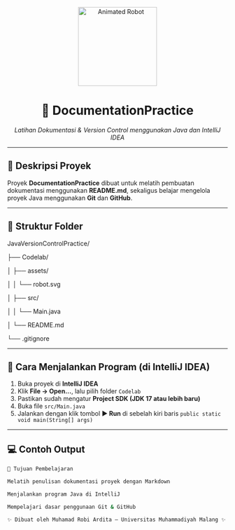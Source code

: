 <p align="center">
  <img src="https://github.com/mrobi27/JavaVersionControlPractice/blob/main/Codelab/assets/robot.svg" width="180" alt="Animated Robot">
</p>

<h1 align="center">🤖 DocumentationPractice</h1>

<p align="center">
  <em>Latihan Dokumentasi & Version Control menggunakan Java dan IntelliJ IDEA</em>
</p>

---

## 📘 Deskripsi Proyek
Proyek **DocumentationPractice** dibuat untuk melatih pembuatan dokumentasi menggunakan **README.md**, sekaligus belajar mengelola proyek Java menggunakan **Git** dan **GitHub**.

---

## 🧩 Struktur Folder

JavaVersionControlPractice/ 

├── Codelab/

│ ├── assets/

│ │ └── robot.svg

│ ├── src/

│ │ └── Main.java

│ └── README.md

└── .gitignore

---

## 🚀 Cara Menjalankan Program (di IntelliJ IDEA)
1. Buka proyek di **IntelliJ IDEA**
2. Klik **File → Open...**, lalu pilih folder `Codelab`
3. Pastikan sudah mengatur **Project SDK (JDK 17 atau lebih baru)**
4. Buka file `src/Main.java`
5. Jalankan dengan klik tombol **▶ Run** di sebelah kiri baris `public static void main(String[] args)`

---

## 💻 Contoh Output
```bash
🎯 Tujuan Pembelajaran

Melatih penulisan dokumentasi proyek dengan Markdown

Menjalankan program Java di IntelliJ

Mempelajari dasar penggunaan Git & GitHub

✨ Dibuat oleh Muhamad Robi Ardita — Universitas Muhammadiyah Malang ✨
